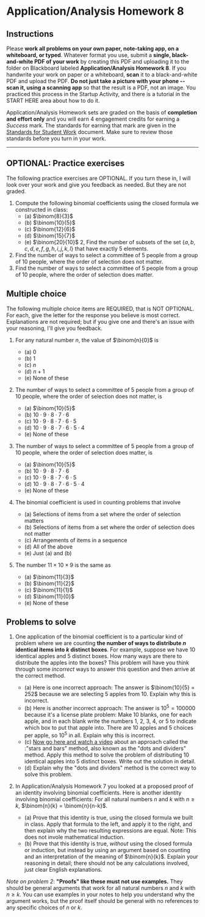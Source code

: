 # Application/Analysis Homework 8

## Instructions

Please **work all problems on your own paper, note-taking app, on a whiteboard, or typed**. Whatever format you use, submit a **single, black-and-white PDF of your work** by creating this PDF and uploading it to the folder on Blackboard labeled **Application/Analysis Homework 8**. If you handwrite your work on paper or a whiteboard, **scan** it to a black-and-white PDF and upload the PDF. **Do not just take a picture with your phone -- scan it, using a scanning app** so that the result is a PDF, not an image. You practiced this process in the Startup Activity, and there is a tutorial in the START HERE area about how to do it. 

Application/Analysis Homework sets are graded on the basis of **completion and effort only** and you will earn 4 engagement credits for earning a *Success* mark. The standards for earning that mark are given in the [Standards for Student Work](https://github.com/RobertTalbert/discretecs/blob/master/MTH225-Winter2025/course-docs/Standards%20for%20Student%20Work%20MTH%20225%20W25.md) document. Make sure to review those standards before you turn in your work. 

---

## OPTIONAL: Practice exercises 

The following practice exercises are OPTIONAL. If you turn these in, I will look over your work and give you feedback as needed. But they are not graded. 

1. Compute the following binomial coefficients using the closed formula we constructed in class: 
   - (a) $\binom{8}{3}$
   - (b) $\binom{10}{5}$
   - (c) $\binom{12}{6}$
   - (d) $\binom{15}{7}$
   - (e) $\binom{20}{10}$
2, Find the number of subsets of the set $\lbrace a,b,c,d,e,f,g,h,i,j, k, l \rbrace$ that have exactly 5 elements.
3. Find the number of ways to select a committee of 5 people from a group of 10 people, where the order of selection does not matter.
4. Find the number of ways to select a committee of 5 people from a group of 10 people, where the order of selection does matter.

 
## Multiple choice

The following multiple choice items are REQUIRED, that is NOT OPTIONAL. For each, give the letter for the response you believe is most correct. Explanations are not required; but if you give one and there's an issue with your reasoning, I'll give you feedback. 

1. For any natural number $n$, the value of $\binom{n}{0}$ is 
   - (a) 0
   - (b) 1
   - (c) $n$
   - (d) $n+1$
   - (e) None of these

2. The number of ways to select a committee of 5 people from a group of 10 people, where the order of selection does not matter, is 
   - (a) $\binom{10}{5}$
   - (b) $10 \cdot 9 \cdot 8 \cdot 7 \cdot 6$
   - (c) $10 \cdot 9 \cdot 8 \cdot 7 \cdot 6 \cdot 5$
   - (d) $10 \cdot 9 \cdot 8 \cdot 7 \cdot 6 \cdot 5 \cdot 4$
   - (e) None of these

3. The number of ways to select a committee of 5 people from a group of 10 people, where the order of selection does matter, is 
   - (a) $\binom{10}{5}$
   - (b) $10 \cdot 9 \cdot 8 \cdot 7 \cdot 6$
   - (c) $10 \cdot 9 \cdot 8 \cdot 7 \cdot 6 \cdot 5$
   - (d) $10 \cdot 9 \cdot 8 \cdot 7 \cdot 6 \cdot 5 \cdot 4$
   - (e) None of these

4. The binomial coefficient is used in counting problems that involve 
    - (a) Selections of items from a set where the order of selection matters
    - (b) Selections of items from a set where the order of selection does not matter
    - (c) Arrangements of items in a sequence
    - (d) All of the above
    - (e) Just (a) and (b)

5. The number $11 \times 10 \times 9$ is the same as 
    - (a) $\binom{11}{3}$
    - (b) $\binom{11}{2}$
    - (c) $\binom{11}{1}$
    - (d) $\binom{11}{0}$
    - (e) None of these


## Problems to solve 


1. One application of the binomial coefficient is to a particular kind of problem where we are counting **the number of ways to distribute $n$ identical items into $k$ distinct boxes**. For example, suppose we have 10 identical apples and 5 distinct boxes. How many ways are there to distribute the apples into the boxes? This problem will have you think through some *incorrect* ways to answer this question and then arrive at the correct method. 
    - (a) Here is one incorrect approach: The answer is $\binom{10}{5} = 252$ because we are selecting 5 apples from 10. Explain why this is incorrect.
    - (b) Here is another incorrect approach: The answer is $10^5 = 100000$ because it's a license plate problem: Make 10 blanks, one for each apple, and in each blank write the numbers 1, 2, 3, 4, or 5 to indicate which box to put that apple into. There are 10 apples and 5 choices per apple, so $10^5$ in all. Explain why this is incorrect.
    - (c) [Now go here and watch a video](https://vimeo.com/626749580) about an approach called the :"stars and bars" method, also known as the "dots and dividers" method. Apply this method to solve the problem of distributing 10 identical apples into 5 distinct boxes. Write out the solution in detail.
    - (d) Explain why the "dots and dividers" method is the correct way to solve this problem.


2. In Application/Analysis Homework 7 you looked at a proposed proof of an identity involving binomial coefficients. Here is another identity involving binomial coefficients: For all natural numbers $n$ and $k$ with $n \geq k$, $\binom{n}{k} = \binom{n}{n-k}$. 
    - (a) Prove that this identity is true, using the closed formula we built in class. Apply that formula to the left, and apply it to the right, and then explain why the two resulting expressions are equal. Note: This does not invole mathematical induction. 
    - (b) Prove that this identity is true, *without* using the closed formula or induction, but instead by using an argument based on counting and an interpretation of the meaning of $\binom{n}{k}$. Explain your reasoning in detail; there should not be any calculations involved, just clear English explanations. 

*Note on problem 2*: **"Proofs" like these must not use examples.** They should be general arguments that work for all natural numbers $n$ and $k$ with $n \geq k$. You can use examples in your notes to help you understand why the argument works, but the proof itself should be general with no references to any specific choices of $n$ or $k$. 